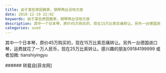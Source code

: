 ```yaml
---
title: 由于某些原因搬家，钢琴两台没地方放
date: 2018-12-19 22:02
keywords: 由于某些原因搬家，钢琴两台没地方放
description: 其中一个日本琴，原价45万购买的，现在15万比索忍痛转让。另外一台德国进口琴，运费就花了一万人民币，现在25万比索转让。感兴趣的朋友️09184199999 或者加微: tianshiyingyu 
categories: used
---
```

<td class="t_f" id="postmessage_2522818">

其中一个日本琴，原价45万购买的，现在15万比索忍痛转让。另外一台德国进口琴，运费就花了一万人民币，现在25万比索转让。感兴趣的朋友️09184199999 或者加微: tianshiyingyu <br/>
</td>
###### 转载自[菲龙网]